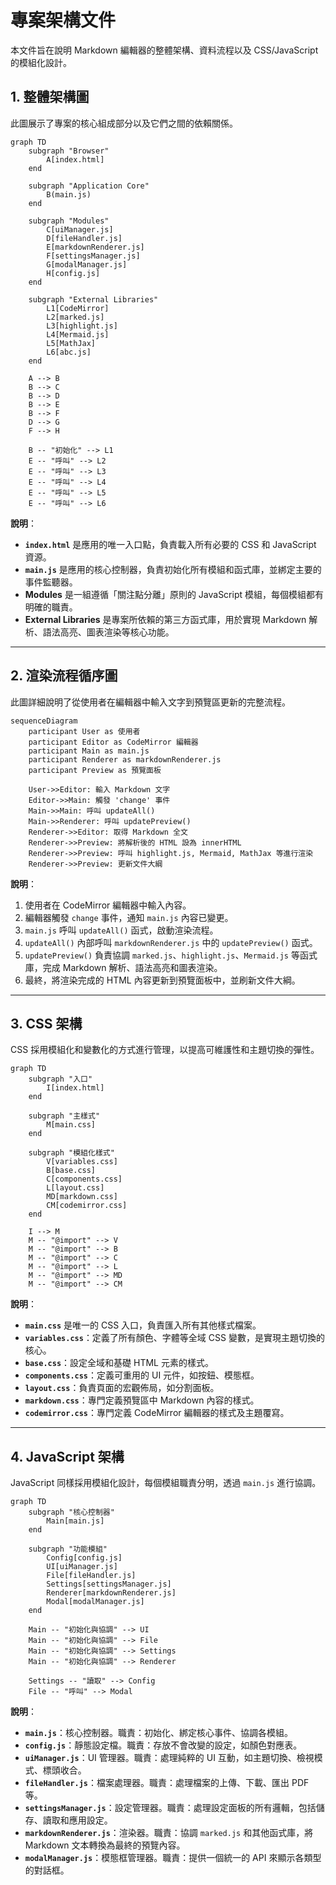 # 專案架構文件

本文件旨在說明 Markdown 編輯器的整體架構、資料流程以及 CSS/JavaScript 的模組化設計。

## 1. 整體架構圖

此圖展示了專案的核心組成部分以及它們之間的依賴關係。

```mermaid
graph TD
    subgraph "Browser"
        A[index.html]
    end

    subgraph "Application Core"
        B(main.js)
    end

    subgraph "Modules"
        C[uiManager.js]
        D[fileHandler.js]
        E[markdownRenderer.js]
        F[settingsManager.js]
        G[modalManager.js]
        H[config.js]
    end

    subgraph "External Libraries"
        L1[CodeMirror]
        L2[marked.js]
        L3[highlight.js]
        L4[Mermaid.js]
        L5[MathJax]
        L6[abc.js]
    end

    A --> B
    B --> C
    B --> D
    B --> E
    B --> F
    D --> G
    F --> H

    B -- "初始化" --> L1
    E -- "呼叫" --> L2
    E -- "呼叫" --> L3
    E -- "呼叫" --> L4
    E -- "呼叫" --> L5
    E -- "呼叫" --> L6
```

**說明**：

-   **`index.html`** 是應用的唯一入口點，負責載入所有必要的 CSS 和 JavaScript 資源。
-   **`main.js`** 是應用的核心控制器，負責初始化所有模組和函式庫，並綁定主要的事件監聽器。
-   **Modules** 是一組遵循「關注點分離」原則的 JavaScript 模組，每個模組都有明確的職責。
-   **External Libraries** 是專案所依賴的第三方函式庫，用於實現 Markdown 解析、語法高亮、圖表渲染等核心功能。

---

## 2. 渲染流程循序圖

此圖詳細說明了從使用者在編輯器中輸入文字到預覽區更新的完整流程。

```mermaid
sequenceDiagram
    participant User as 使用者
    participant Editor as CodeMirror 編輯器
    participant Main as main.js
    participant Renderer as markdownRenderer.js
    participant Preview as 預覽面板

    User->>Editor: 輸入 Markdown 文字
    Editor->>Main: 觸發 'change' 事件
    Main->>Main: 呼叫 updateAll()
    Main->>Renderer: 呼叫 updatePreview()
    Renderer->>Editor: 取得 Markdown 全文
    Renderer->>Preview: 將解析後的 HTML 設為 innerHTML
    Renderer->>Preview: 呼叫 highlight.js, Mermaid, MathJax 等進行渲染
    Renderer->>Preview: 更新文件大綱
```

**說明**：

1.  使用者在 CodeMirror 編輯器中輸入內容。
2.  編輯器觸發 `change` 事件，通知 `main.js` 內容已變更。
3.  `main.js` 呼叫 `updateAll()` 函式，啟動渲染流程。
4.  `updateAll()` 內部呼叫 `markdownRenderer.js` 中的 `updatePreview()` 函式。
5.  `updatePreview()` 負責協調 `marked.js`、`highlight.js`、`Mermaid.js` 等函式庫，完成 Markdown 解析、語法高亮和圖表渲染。
6.  最終，將渲染完成的 HTML 內容更新到預覽面板中，並刷新文件大綱。

---

## 3. CSS 架構

CSS 採用模組化和變數化的方式進行管理，以提高可維護性和主題切換的彈性。

```mermaid
graph TD
    subgraph "入口"
        I[index.html]
    end

    subgraph "主樣式"
        M[main.css]
    end

    subgraph "模組化樣式"
        V[variables.css]
        B[base.css]
        C[components.css]
        L[layout.css]
        MD[markdown.css]
        CM[codemirror.css]
    end

    I --> M
    M -- "@import" --> V
    M -- "@import" --> B
    M -- "@import" --> C
    M -- "@import" --> L
    M -- "@import" --> MD
    M -- "@import" --> CM
```

**說明**：

-   **`main.css`** 是唯一的 CSS 入口，負責匯入所有其他樣式檔案。
-   **`variables.css`**：定義了所有顏色、字體等全域 CSS 變數，是實現主題切換的核心。
-   **`base.css`**：設定全域和基礎 HTML 元素的樣式。
-   **`components.css`**：定義可重用的 UI 元件，如按鈕、模態框。
-   **`layout.css`**：負責頁面的宏觀佈局，如分割面板。
-   **`markdown.css`**：專門定義預覽區中 Markdown 內容的樣式。
-   **`codemirror.css`**：專門定義 CodeMirror 編輯器的樣式及主題覆寫。

---

## 4. JavaScript 架構

JavaScript 同樣採用模組化設計，每個模組職責分明，透過 `main.js` 進行協調。

```mermaid
graph TD
    subgraph "核心控制器"
        Main[main.js]
    end

    subgraph "功能模組"
        Config[config.js]
        UI[uiManager.js]
        File[fileHandler.js]
        Settings[settingsManager.js]
        Renderer[markdownRenderer.js]
        Modal[modalManager.js]
    end

    Main -- "初始化與協調" --> UI
    Main -- "初始化與協調" --> File
    Main -- "初始化與協調" --> Settings
    Main -- "初始化與協調" --> Renderer

    Settings -- "讀取" --> Config
    File -- "呼叫" --> Modal
```

**說明**：

-   **`main.js`**：核心控制器。職責：初始化、綁定核心事件、協調各模組。
-   **`config.js`**：靜態設定檔。職責：存放不會改變的設定，如顏色對應表。
-   **`uiManager.js`**：UI 管理器。職責：處理純粹的 UI 互動，如主題切換、檢視模式、標頭收合。
-   **`fileHandler.js`**：檔案處理器。職責：處理檔案的上傳、下載、匯出 PDF 等。
-   **`settingsManager.js`**：設定管理器。職責：處理設定面板的所有邏輯，包括儲存、讀取和應用設定。
-   **`markdownRenderer.js`**：渲染器。職責：協調 `marked.js` 和其他函式庫，將 Markdown 文本轉換為最終的預覽內容。
-   **`modalManager.js`**：模態框管理器。職責：提供一個統一的 API 來顯示各類型的對話框。
